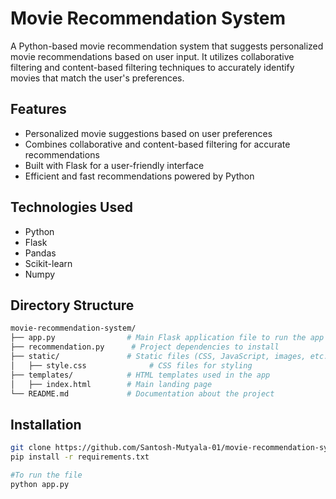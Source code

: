 # Movie Recommendation System

A Python-based movie recommendation system that suggests personalized movie recommendations based on user input. It utilizes collaborative filtering and content-based filtering techniques to accurately identify movies that match the user's preferences.

## Features
- Personalized movie suggestions based on user preferences
- Combines collaborative and content-based filtering for accurate recommendations
- Built with Flask for a user-friendly interface
- Efficient and fast recommendations powered by Python

## Technologies Used
- Python
- Flask
- Pandas
- Scikit-learn
- Numpy



## Directory Structure
```bash
movie-recommendation-system/
├── app.py                # Main Flask application file to run the app
├── recommendation.py      # Project dependencies to install
├── static/               # Static files (CSS, JavaScript, images, etc.)
│   ├── style.css              # CSS files for styling
├── templates/            # HTML templates used in the app
│   ├── index.html        # Main landing page
└── README.md             # Documentation about the project

```
## Installation
```bash
git clone https://github.com/Santosh-Mutyala-01/movie-recommendation-system.git
pip install -r requirements.txt

#To run the file
python app.py

